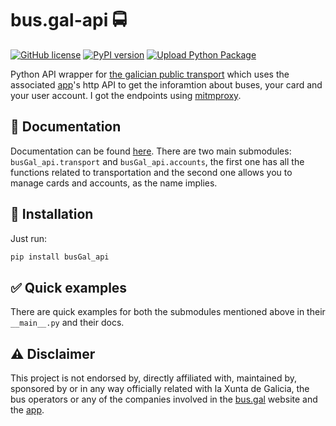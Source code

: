 # bus.gal-api 🚍

[![GitHub license](https://img.shields.io/github/license/peprolinbot/bus.gal-api)](https://github.com/peprolinbot/bus.gal-api)
[![PyPI version](https://img.shields.io/pypi/v/busGal-api?label=pypi%20package)](https://pypi.org/project/busGal-api)
[![Upload Python Package](https://github.com/peprolinbot/bus.gal-api/actions/workflows/python-publish.yml/badge.svg)](https://github.com/peprolinbot/bus.gal-api/actions/workflows/python-publish.yml)

Python API wrapper for [the galician public transport](https://www.bus.gal/) which uses the
associated
[app](https://play.google.com/store/apps/details?id=gal.xunta.transportepublico)'s
http API to get the inforamtion about buses, your card and your user
account. I got the endpoints using [mitmproxy](https://mitmproxy.org/).

## 📜 Documentation

Documentation can be found [here](https://peprolinbot.github.io/bus.gal-api). There are two main submodules: `busGal_api.transport` and `busGal_api.accounts`, the first one has all the functions related to transportation and the second one allows you to manage cards and accounts, as the name implies.

## 🔧 Installation

Just run:

``` bash
pip install busGal_api
```

## ✅ Quick examples

There are quick examples for both the submodules mentioned above in their `__main__.py` and their docs.

## ⚠️ Disclaimer

This project is not endorsed by, directly affiliated with, maintained
by, sponsored by or in any way officially related with la Xunta de
Galicia, the bus operators or any of the companies involved in the
[bus.gal](https://www.bus.gal/) website and the
[app](https://play.google.com/store/apps/details?id=gal.xunta.transportepublico).
